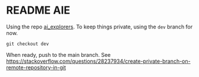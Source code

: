 # README AIE

Using the repo [ai_explorers](https://github.com/CMS-Enterprise/ai_explorers/tree/main "GitHub"). To keep things private, using the `dev` branch for now. 

```
git checkout dev
```

When ready, push to the main branch. See https://stackoverflow.com/questions/28237934/create-private-branch-on-remote-repository-in-git